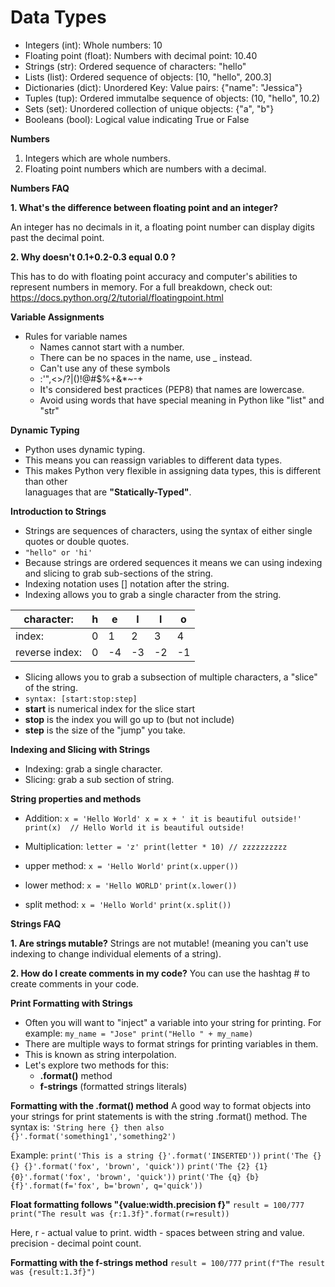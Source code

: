 # Data Types

 - Integers (int):							Whole numbers: 10
 - Floating point (float):				Numbers with decimal point: 10.40
 - Strings (str):							Ordered sequence of characters: "hello"
 - Lists (list):								Ordered sequence of objects: [10, "hello", 200.3]
 - Dictionaries (dict):					Unordered Key: Value pairs: {"name": "Jessica"}
 - Tuples (tup):							Ordered immutalbe sequence of objects: (10, "hello", 10.2)
 - Sets (set):								Unordered collection of unique objects: {"a", "b"}
 - Booleans (bool):						Logical value indicating True or False

**Numbers**

 1. Integers which are whole numbers.
 2. Floating point numbers which are numbers with a decimal.

**Numbers FAQ**

**1. What's the difference between floating point and an integer?**

An integer has no decimals in it, a floating point number can display digits past the decimal point.  

**2. Why doesn't 0.1+0.2-0.3 equal 0.0 ?**

This has to do with floating point accuracy and computer's abilities to represent numbers in memory. For a full breakdown, check out: https://docs.python.org/2/tutorial/floatingpoint.html

**Variable Assignments**

 - Rules for variable names
	 - Names cannot start with a number.
	 - There can be no spaces in the name, use _ instead.
	 - Can't use any of these symbols
	 - :'",<>/?|\()!@#$%+&*~-+
	 - It's considered best practices (PEP8) that names are lowercase.
	 - Avoid using words that have special meaning in Python like "list" and "str"

**Dynamic Typing**

 - Python uses dynamic typing.
 - This means you can reassign variables to different data types.
 - This makes Python very flexible in assigning data types, this is different than other 	
    lanaguages that are **"Statically-Typed"**.
    
**Introduction to Strings**

 - Strings are sequences of characters, using the syntax of either single quotes or double quotes.
 - `"hello" or 'hi'`
 - Because strings are ordered sequences it means we can using indexing and slicing to grab sub-sections of the string.
 - Indexing notation uses [] notation after the string.
 - Indexing allows you to grab a single character from the string.

| character: | h | e | l | l | o |
|--|--|--|--|--|--|
| index: | 0 | 1 | 2 | 3 | 4 |
| reverse index: | 0 | -4 | -3 | -2 | -1 |

 - Slicing allows you to grab a subsection of multiple characters, a "slice" of the string.
 - `syntax: [start:stop:step]`
 - **start** is numerical index for the slice start
 - **stop** is the index you will go up to (but not include)
 - **step** is the size of the "jump" you take.

**Indexing and Slicing with Strings**

 - Indexing: grab a single character.
 - Slicing: grab a sub section of string.

**String properties and methods**

 - Addition:
 `x = 'Hello World'
 x = x + ' it is beautiful outside!'
 print(x)  // Hello World it is beautiful outside!`

 - Multiplication:
`letter = 'z'
print(letter * 10) // zzzzzzzzzz`

 - upper method:
 `x = 'Hello World'`
 `print(x.upper())`

 - lower method:
`x = 'Hello WORLD'`
`print(x.lower())`

 - split method:
`x = 'Hello World'`
`print(x.split())`

**Strings FAQ**

**1. Are strings mutable?**
Strings are not mutable! (meaning you can't use indexing to change individual elements of a string).

**2. How do I create comments in my code?**
You can use the hashtag # to create comments in your code.

**Print Formatting with Strings**
 - Often you will want to "inject" a variable into your string for printing. For example:
 `my_name = "Jose"
 print("Hello " + my_name)`
- There are multiple ways to format strings for printing variables in them.
- This is known as string interpolation.
- Let's explore two methods for this:
	- **.format()** method
	- **f-strings** (formatted strings literals)

**Formatting with the .format() method**
A good way to format objects into your strings for print statements is with the string .format() method. The syntax is:
`'String here {} then also {}'.format('something1','something2')`

Example:
`print('This is a string {}'.format('INSERTED'))`
`print('The {} {} {}'.format('fox', 'brown', 'quick'))`
`print('The {2} {1} {0}'.format('fox', 'brown', 'quick'))`
`print('The {q} {b} {f}'.format(f='fox', b='brown', q='quick'))`

**Float formatting follows "{value:width.precision f}"**
`result = 100/777`
`print("The result was {r:1.3f}".format(r=result))`

Here,
	r - actual value to print.
	width - spaces between string and value.
	precision - decimal point count.

**Formatting with the f-strings method**
`result = 100/777`
`print(f"The result was {result:1.3f}")`
